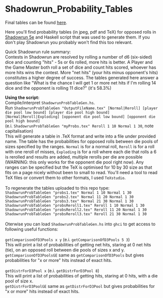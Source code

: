 # Shadowrun_Probability_Tables

Final tables can be found [here](https://imgur.com/a/lrGKDF1).

Here you'll find probability tables (in jpeg, pdf and TeX) for opposed rolls in [Shadowrun 5e](https://en.wikipedia.org/wiki/Shadowrun) and Haskell script that was used to generate them. If you don't play Shadowrun you probably won't find this too relevant.

Quick Shadowrun rule summary:<br />
Contests in Shadowrun are resolved by rolling a number of d6 (six-sided) dice and counting "hits" - 5s or 6s rolled, more hits is better. A Player and the Game Master both roll a set of dice and count hits scored, whoever has more hits wins the contest. More "net hits" (your hits minus opponent's hits) constitutes a higher degree of success. The tables generated here answer a question like "What is the chance I will get 1 or more net hits if I'm rolling 14 dice and the opponent is rolling 11 dice?" (it's 58.3%)

**Using the script:**<br />
Compile/interpret `ShadowrunProbTableGen.hs`.<br />
Run `ShadowrunProbTableGen "OutputFileName.tex" [Normal|Reroll] [player die pool low bound] [player die pool high bound] [Normal|Reroll|Exploding] [opponent die pool low bound] [opponent die pool high bound]`<br />
(e.i. `ShadowrunProbTableGen "myProbs.tex" Reroll 1 10 Normal 1 30`, note capitalisation)<br />
This will generate a table in .TeX format and write into a file under provided name. The table has the probabilities for opposed rolls between die pools of sizes specified by the ranges. `Normal` is for a normal roll, `Reroll` is for a roll with one reroll of misses, `Exploding` is for a roll where each die that rolls a 6 is rerolled and results are added, multiple rerolls per die are possible (WARNING: this only works for the opponent die pool right now). Any ranges can be specified but the TeX is optimised for 10 by 30 size as that fits on a page nicely without been to small to read. You'll need a tool to read TeX files or convert them to other formats, I used `TeXstudio`.<br />
<br />
To regenerate the tables uploaded to this repo type:<br />
`ShadowrunProbTableGen "probs1.tex" Normal 1 10 Normal 1 30`<br />
`ShadowrunProbTableGen "probs2.tex" Normal 11 20 Normal 1 30`<br />
`ShadowrunProbTableGen "probs3.tex" Normal 21 30 Normal 1 30`<br />
`ShadowrunProbTableGen "probsReroll1.tex" Reroll 1 10 Normal 1 30`<br />
`ShadowrunProbTableGen "probsReroll2.tex" Reroll 11 20 Normal 1 30`<br />
`ShadowrunProbTableGen "probsReroll3.tex" Reroll 21 30 Normal 1 30`<br />
<br />
Oterwise you can load `ShadowrunProbTableGen.hs` into `ghci` to get access to following useful functions:<br />
<br />
`getComparisonOfD3Pools x y` (e.i. `getComparisonOfD3Pools 5 3`)<br />
This will print a list of probabilities of getting net hits, staring at 0 net hits (tie), on an opposed roll between die pools of sizes x and y. <br />
`getComparisonOfD3PoolsGE` same as `getComparisonOfD3Pools` but gives probabilities for "x or more" hits instead of exact hits.<br />
<br />
`getDistrForD3Pool x` (e.i. `getDistrForD3Pool 8`)<br />
This will print a list of probabilities of getting hits, staring at 0 hits, with a die pool of size x.<br />
`getDistrForD3PoolGE` same as `getDistrForD3Pool` but gives probabilities for "x or more" hits instead of exact hits.<br />
